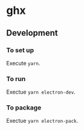# ghx

## Development

### To set up

Execute `yarn`.

### To run

Exectue `yarn electron-dev`.

### To package

Exectue `yarn electron-pack`.
